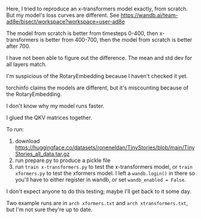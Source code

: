 Here, I tried to reproduce an x-transformers model exactly, from scratch. But my model's loss curves are different. See https://wandb.ai/team-ad8e/bisect/workspace?workspace=user-ad8e

The model from scratch is better from timesteps 0-400, then x-transformers is better from 400-700, then the model from scratch is better after 700.

I have not been able to figure out the difference. The mean and std dev for all layers match.

I'm suspicious of the RotaryEmbedding because I haven't checked it yet.

torchinfo claims the models are different, but it's miscounting because of the RotaryEmbedding.

I don't know why my model runs faster.

I glued the QKV matrices together.

To run:

1. download https://huggingface.co/datasets/roneneldan/TinyStories/blob/main/TinyStories_all_data.tar.gz
2. run prepare.py to produce a pickle file
3. run `train x-transformers.py` to test the x-transformers model, or `train xformers.py` to test the xformers model. I left a `wandb.login()` in there so you'll have to either register in wandb, or set `wandb_enabled = False`.

I don't expect anyone to do this testing; maybe I'll get back to it some day.

Two example runs are in `arch xformers.txt` and `arch xtransformers.txt`, but I'm not sure they're up to date.